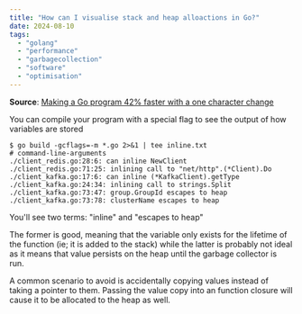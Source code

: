 ```yaml
---
title: "How can I visualise stack and heap alloactions in Go?"
date: 2024-08-10
tags:
  - "golang"
  - "performance"
  - "garbagecollection"
  - "software"
  - "optimisation"
---
```


**Source**: [Making a Go program 42% faster with a one character change](https://hmarr.com/blog/go-allocation-hunting/)

You can compile your program with a special flag to see the output of how variables are stored

```shell
$ go build -gcflags=-m *.go 2>&1 | tee inline.txt
# command-line-arguments
./client_redis.go:28:6: can inline NewClient
./client_redis.go:71:25: inlining call to "net/http".(*Client).Do
./client_kafka.go:17:6: can inline (*KafkaClient).getType
./client_kafka.go:24:34: inlining call to strings.Split
./client_kafka.go:73:47: group.GroupId escapes to heap
./client_kafka.go:73:78: clusterName escapes to heap
```

You'll see two terms: "inline" and "escapes to heap"

The former is good, meaning that the variable only exists for the lifetime of the function (ie; it is added to the stack) while the latter is probably not ideal as it means that value persists on the heap until the garbage collector is run.

A common scenario to avoid is accidentally copying values instead of taking a pointer to them. Passing the value copy into an function closure will cause it to be allocated to the heap as well.